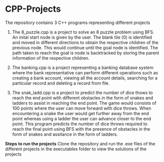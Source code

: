 # CPP-Projects

The repository contains 3 C++ programs representing different projects

1. The 8_puzzle.cpp is a project to solve an 8 puzzle problem using BFS. An inital start node is given by the user. The blank tile (0) is identified and moved in different directions to obtain the respective children of the previous node. This would continue until the goal node is identified. The path taken to reach the goal is node is backtracked by storing the parent information of the respective children.

2. The banking.cpp is a project representing a banking database system where the bank representative can perform different operations such as creating a bank account, viewing all the account details, searching for a particular record and deleting a record from file.
 
3. The snak_ladd.cpp is a project to predict the number of dice thows to reach the end point with different obstacles in the form of snakes and ladders to assist in reaching the end point. The game would consists of 100 points where the user can move forward with dice throws. When encountering a snake the user would get further away from the end point whereas using a ladder the user can advance closer to the end point. This program predicts the number of dice throws required to reach the final point using BFS with the presence of obstacles in the form of snakes and assitance in the form of ladders.


**Steps to run the projects**
Clone the repository and run the .exe files of the different projects in the executables folder to view the solutions of the projects
